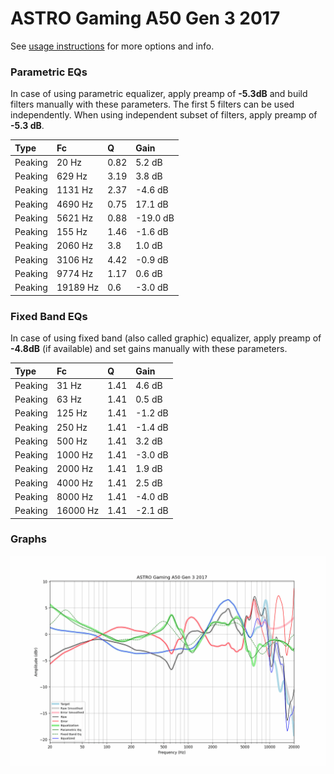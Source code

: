 # ASTRO Gaming A50 Gen 3 2017
See [usage instructions](https://github.com/jaakkopasanen/AutoEq#usage) for more options and info.

### Parametric EQs
In case of using parametric equalizer, apply preamp of **-5.3dB** and build filters manually
with these parameters. The first 5 filters can be used independently.
When using independent subset of filters, apply preamp of **-5.3 dB**.

| Type    | Fc       |    Q | Gain     |
|:--------|:---------|:-----|:---------|
| Peaking | 20 Hz    | 0.82 | 5.2 dB   |
| Peaking | 629 Hz   | 3.19 | 3.8 dB   |
| Peaking | 1131 Hz  | 2.37 | -4.6 dB  |
| Peaking | 4690 Hz  | 0.75 | 17.1 dB  |
| Peaking | 5621 Hz  | 0.88 | -19.0 dB |
| Peaking | 155 Hz   | 1.46 | -1.6 dB  |
| Peaking | 2060 Hz  | 3.8  | 1.0 dB   |
| Peaking | 3106 Hz  | 4.42 | -0.9 dB  |
| Peaking | 9774 Hz  | 1.17 | 0.6 dB   |
| Peaking | 19189 Hz | 0.6  | -3.0 dB  |

### Fixed Band EQs
In case of using fixed band (also called graphic) equalizer, apply preamp of **-4.8dB**
(if available) and set gains manually with these parameters.

| Type    | Fc       |    Q | Gain    |
|:--------|:---------|:-----|:--------|
| Peaking | 31 Hz    | 1.41 | 4.6 dB  |
| Peaking | 63 Hz    | 1.41 | 0.5 dB  |
| Peaking | 125 Hz   | 1.41 | -1.2 dB |
| Peaking | 250 Hz   | 1.41 | -1.4 dB |
| Peaking | 500 Hz   | 1.41 | 3.2 dB  |
| Peaking | 1000 Hz  | 1.41 | -3.0 dB |
| Peaking | 2000 Hz  | 1.41 | 1.9 dB  |
| Peaking | 4000 Hz  | 1.41 | 2.5 dB  |
| Peaking | 8000 Hz  | 1.41 | -4.0 dB |
| Peaking | 16000 Hz | 1.41 | -2.1 dB |

### Graphs
![](./ASTRO%20Gaming%20A50%20Gen%203%202017.png)